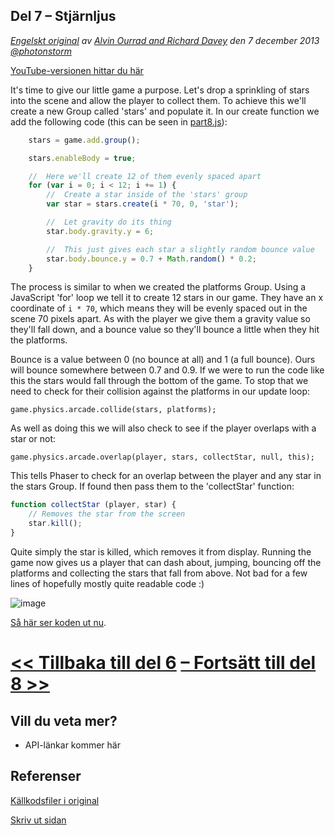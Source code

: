 ## Del 7 &ndash; Stjärnljus

*[Engelskt original](http://phaser.io/tutorials/making-your-first-phaser-game/index) av [Alvin Ourrad and Richard Davey](https://twitter.com/photonstorm) den 7 december 2013   [@photonstorm](https://twitter.com/photonstorm)*

[YouTube-versionen hittar du här](http://youtube.com)

It's time to give our little game a purpose. Let's drop a sprinkling of stars into the scene and allow the player to collect them. To achieve this we'll create a new Group called 'stars' and populate it. In our create function we add the following code (this can be seen in [part8.js](../phaser_tutorial_02/part8.js)):

```javascript
    stars = game.add.group();

    stars.enableBody = true;

    //  Here we'll create 12 of them evenly spaced apart
    for (var i = 0; i < 12; i += 1) {
        //  Create a star inside of the 'stars' group
        var star = stars.create(i * 70, 0, 'star');

        //  Let gravity do its thing
        star.body.gravity.y = 6;

        //  This just gives each star a slightly random bounce value
        star.body.bounce.y = 0.7 + Math.random() * 0.2;
    }
```

The process is similar to when we created the platforms Group. Using a JavaScript 'for' loop we tell it to create 12 stars in our game. They have an x coordinate of `i * 70`, which means they will be evenly spaced out in the scene 70 pixels apart. As with the player we give them a gravity value so they'll fall down, and a bounce value so they'll bounce a little when they hit the platforms.

Bounce is a value between 0 (no bounce at all) and 1 (a full bounce). Ours will bounce somewhere between 0.7 and 0.9\. If we were to run the code like this the stars would fall through the bottom of the game. To stop that we need to check for their collision against the platforms in our update loop:

`game.physics.arcade.collide(stars, platforms);`

As well as doing this we will also check to see if the player overlaps with a star or not:

`game.physics.arcade.overlap(player, stars, collectStar, null, this);`

This tells Phaser to check for an overlap between the player and any star in the stars Group. If found then pass them to the 'collectStar' function:

```javascript
function collectStar (player, star) {
    // Removes the star from the screen
    star.kill();
}
```

Quite simply the star is killed, which removes it from display. Running the game now gives us a player that can dash about, jumping, bouncing off the platforms and collecting the stars that fall from above. Not bad for a few lines of hopefully mostly quite readable code :)

![image](http://phaser.io/content/tutorials/making-your-first-phaser-game/part8.png)

[Så här ser koden ut nu](../phaser_tutorial_02/part8.js).

# [<< Tillbaka till del 6](part6.md) [&ndash; Fortsätt till del 8 >>](part8.md)

## Vill du veta mer?
* API-länkar kommer här

## Referenser
[Källkodsfiler i original](https://github.com/photonstorm/phaser/raw/master/resources/tutorials/02%20Making%20your%20first%20game/phaser_tutorial_02.zip)

[Skriv ut sidan](https://gitprint.com/coderdojolund/phaser-tutorials/blob/master/making-your-first-phaser-game/part7.md)

